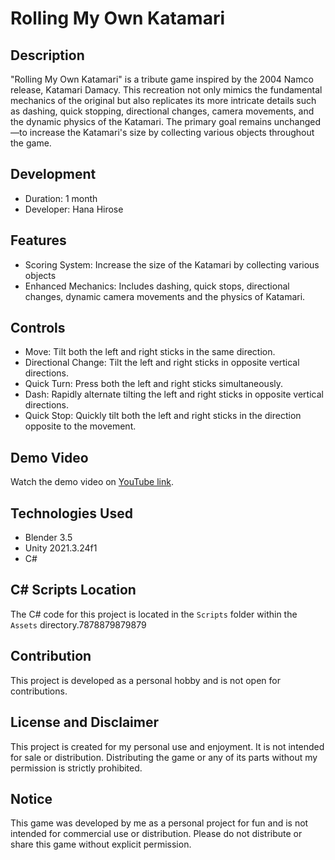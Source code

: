 # Rolling My Own Katamari

## Description
"Rolling My Own Katamari" is a tribute game inspired by the 2004 Namco release, Katamari Damacy. This recreation not only mimics the fundamental mechanics of the original but also replicates its more intricate details such as dashing, quick stopping, directional changes, camera movements, and the dynamic physics of the Katamari. The primary goal remains unchanged—to increase the Katamari's size by collecting various objects throughout the game.

## Development
- Duration: 1 month
- Developer: Hana Hirose

## Features
- Scoring System: Increase the size of the Katamari by collecting various objects
- Enhanced Mechanics: Includes dashing, quick stops, directional changes, dynamic camera movements and the physics of Katamari.

## Controls
- Move: Tilt both the left and right sticks in the same direction.
- Directional Change: Tilt the left and right sticks in opposite vertical directions.
- Quick Turn: Press both the left and right sticks simultaneously.
- Dash: Rapidly alternate tilting the left and right sticks in opposite vertical directions.
- Quick Stop: Quickly tilt both the left and right sticks in the direction opposite to the movement.

## Demo Video
Watch the demo video on [YouTube link](https://www.youtube.com/watch?v=lHmjuDRE86A).

## Technologies Used
- Blender 3.5
- Unity 2021.3.24f1
- C#

## C# Scripts Location
The C# code for this project is located in the `Scripts` folder within the `Assets` directory.7878879879879

## Contribution
This project is developed as a personal hobby and is not open for contributions.

## License and Disclaimer
This project is created for my personal use and enjoyment. It is not intended for sale or distribution. Distributing the game or any of its parts without my permission is strictly prohibited.

## Notice
This game was developed by me as a personal project for fun and is not intended for commercial use or distribution. Please do not distribute or share this game without explicit permission.
